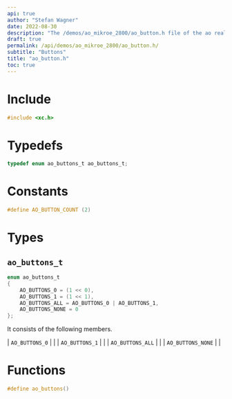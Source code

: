 ```yaml
---
api: true
author: "Stefan Wagner"
date: 2022-08-30
description: "The /demos/ao_mikroe_2800/ao_button.h file of the ao real-time operating system."
draft: true
permalink: /api/demos/ao_mikroe_2800/ao_button.h/
subtitle: "Buttons"
title: "ao_button.h"
toc: true
---
```


# Include

```c
#include <xc.h>
```

# Typedefs

```c
typedef enum ao_buttons_t ao_buttons_t;
```

# Constants

```c
#define AO_BUTTON_COUNT (2)
```

# Types

## `ao_buttons_t`

```c
enum ao_buttons_t
{
    AO_BUTTONS_0 = (1 << 0),
    AO_BUTTONS_1 = (1 << 1),
    AO_BUTTONS_ALL = AO_BUTTONS_0 | AO_BUTTONS_1,
    AO_BUTTONS_NONE = 0
};
```

It consists of the following members.

| `AO_BUTTONS_0` | |
| `AO_BUTTONS_1` | |
| `AO_BUTTONS_ALL` | |
| `AO_BUTTONS_NONE` | |

# Functions

```c
#define ao_buttons()
```
